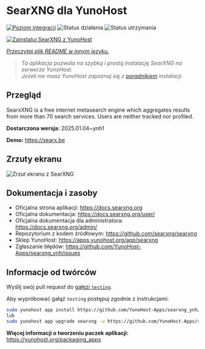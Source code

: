 <!--
To README zostało automatycznie wygenerowane przez <https://github.com/YunoHost/apps/tree/master/tools/readme_generator>
Nie powinno być ono edytowane ręcznie.
-->

# SearXNG dla YunoHost

[![Poziom integracji](https://apps.yunohost.org/badge/integration/searxng)](https://ci-apps.yunohost.org/ci/apps/searxng/)
![Status działania](https://apps.yunohost.org/badge/state/searxng)
![Status utrzymania](https://apps.yunohost.org/badge/maintained/searxng)

[![Zainstaluj SearXNG z YunoHost](https://install-app.yunohost.org/install-with-yunohost.svg)](https://install-app.yunohost.org/?app=searxng)

*[Przeczytaj plik README w innym języku.](./ALL_README.md)*

> *Ta aplikacja pozwala na szybką i prostą instalację SearXNG na serwerze YunoHost.*  
> *Jeżeli nie masz YunoHost zapoznaj się z [poradnikiem](https://yunohost.org/install) instalacji.*

## Przegląd

SearxXNG is a free internet metasearch engine which aggregates results from more than 70 search services. Users are neither tracked nor profiled.


**Dostarczona wersja:** 2025.01.04~ynh1

**Demo:** <https://searx.be>

## Zrzuty ekranu

![Zrzut ekranu z SearXNG](./doc/screenshots/screenshot_1.png)

## Dokumentacja i zasoby

- Oficjalna strona aplikacji: <https://docs.searxng.org>
- Oficjalna dokumentacja: <https://docs.searxng.org/user/>
- Oficjalna dokumentacja dla administratora: <https://docs.searxng.org/admin/>
- Repozytorium z kodem źródłowym: <https://github.com/searxng/searxng>
- Sklep YunoHost: <https://apps.yunohost.org/app/searxng>
- Zgłaszanie błędów: <https://github.com/YunoHost-Apps/searxng_ynh/issues>

## Informacje od twórców

Wyślij swój pull request do [gałęzi `testing`](https://github.com/YunoHost-Apps/searxng_ynh/tree/testing).

Aby wypróbować gałąź `testing` postępuj zgodnie z instrukcjami:

```bash
sudo yunohost app install https://github.com/YunoHost-Apps/searxng_ynh/tree/testing --debug
lub
sudo yunohost app upgrade searxng -u https://github.com/YunoHost-Apps/searxng_ynh/tree/testing --debug
```

**Więcej informacji o tworzeniu paczek aplikacji:** <https://yunohost.org/packaging_apps>
